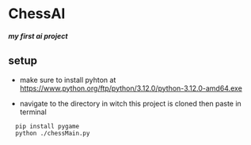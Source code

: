 # ChessAI
##### my first ai project
## setup
- make sure to install pyhton at https://www.python.org/ftp/python/3.12.0/python-3.12.0-amd64.exe

- navigate to the directory in witch this project is cloned then paste in terminal

```SH
  pip install pygame
  python ./chessMain.py
```
